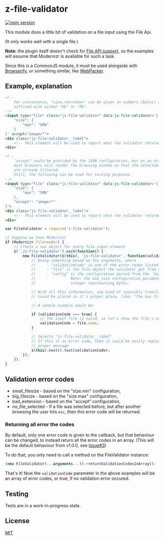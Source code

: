 # z-file-validator
[![npm version](https://badge.fury.io/js/z-file-validator.svg)](http://badge.fury.io/js/z-file-validator)

This module does a little bit of validation on a file input using the File Api.

(It only works well with a single file.)

**Note:** the plugin itself doesn't check for [File API support](http://caniuse.com/#feat=fileapi),
so the examples will assume that Modernizr is available for such a task.

Since this is a CommonJS module, it must be used alongside with [Browserify](http://browserify.org/), or
something similar, like [WebPacker](http://webpack.github.io/).

## Example, explanation
```html
<!--
    For convenience, "size.<min/max>" can be given in numbers (bytes) or numbers
    suffixed with either "Kb" or "Mb".
-->
<input type="file" class="js-file-validator" data-js-file-validator='{
    "size": {
        "max": "5Mb"
    }
}' accept="image/*">
<div class="js-file-validator__label">
    <!-- This element will be used to report what the validator returned. -->
<div>

<!--
    "accept" could be provided by the JSON configuration, but as an attribute,
    most browsers will render the browsing window so that the selectable files
    are already filtered.
    Still, the following can be used for testing purposes.
-->
<input type="file" class="js-file-validator" data-js-file-validator='{
    "size": {
        "max": "5Mb"
    },
    "accept": "image/*"
}'>
<div class="js-file-validator__label">
    <!-- This element will be used to report what the validator returned. -->
<div>
```

```js
var FileValidator = require('z-file-validator');

// Suppose we have Modernizr
if (Modernizr.filereader) {
    // Create a new object for every file input element
    $('.js-file-validator').each(function() {
        new FileValidator($(this), 'js-file-validator', function(validationCode, file, config) {
            // Doing something based on the arguments, where
            //     - "validationCode" is one of the error codes listed a bit later,
            //     - "file" is the file object the validator got from the checked input element,
            //     - "config" is the configuration parsed from the `data-*` attribute.
            //                Note: the max_size configuration parameter will be returned as an
            //                integer representing bytes.

            // With all this information, any kind of (possibly translated) error message
            // could be placed in it's proper place, like: "The max filesize is 5Mb!"

            // A simple example would be:

            if (validationCode === true) {
                // The input file is valid, so let's show the file's name in the label element
                validationCode = file.name;
            }

            // Selects "js-file-validator__label"
            // If this is an error code, then it could be easily replaced with a
            // proper message
            $(this).next().text(validationCode);
        });
    });
}
```

## Validation error codes
 - small_filesize - based on the "size.min" configuration,
 - big_filesize - based on the "size.max" configuration,
 - bad_extension - based on the "accept" configuration,
 - no_file_selected - If a file was selected before, but after another browsing the user hits `esc`, then this error code will be returned.

### Returning all error the codes
By default, only one error code is given to the callback, but that behaviour can be changed, to instead return all the error codes in an array. (This will be the default behaviour from v1.0.0, see [Issue#3](https://github.com/ZeeCoder/z-file-validator/issues/3))

To do that, you only need to call a method on the FileValidator instance:

```js
(new FileValidator(...arguments...))->returnValidationCodesInArray();
```

That's it! Now the `validationCode` parameter in the above examples will be an array of error codes, or true, if no validation error occured.

## Testing
Tests are in a work-in-progress state.

## License
[MIT](LICENSE)
